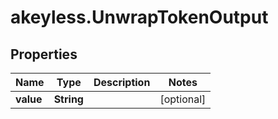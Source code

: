 # akeyless.UnwrapTokenOutput

## Properties

Name | Type | Description | Notes
------------ | ------------- | ------------- | -------------
**value** | **String** |  | [optional] 



